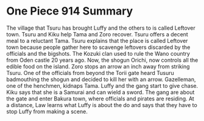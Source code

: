One Piece 914 Summary
=====================

The village that Tsuru has brought Luffy and the others to is called
Leftover town. Tsuru and Kiku help Tama and Zoro recover. Tsuru offers
a decent meal to a reluctant Tama. Tsuru explains that the place is called
Leftover town because people gather here to scavenge leftovers discarded
by the officials and the bigshots. The Kozuki clan used to rule the Wano
country from Oden castle 20 years ago. Now, the shogun Orichi, now controls
all the edible food on the island. Zoro stops an arrow an inch away from
striking Tsuru. One of the officials from beyond the Torii gate heard
Tusuru badmouthing the shogun and decided to kill her with an arrow.
Gazelleman, one of the henchmen, kidnaps Tama. Luffy and the gang
start to give chase. Kiku says that she is a Samurai and can wield a sword.
The gang are about the gate and enter Bakura town, where officials and
pirates are residing. At a distance, Law learns what Luffy is about the do
and says that they have to stop Luffy from making a scene.

